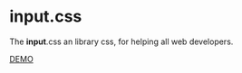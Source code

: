 input.css
=========

The **input**.css an library css, for helping all web developers.

[DEMO](http://rafaelcastrocouto.github.io/input.css/index.html)
